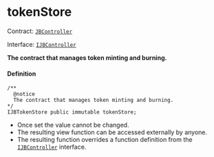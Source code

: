 # tokenStore

Contract: [`JBController`](/docs/dev/v3/deprecated/or-controllers/jbcontroller/README.md)​‌

Interface: [`IJBController`](/docs/dev/v3/interfaces/ijbcontroller.md)

**The contract that manages token minting and burning.**

#### Definition

```
/**
  @notice
  The contract that manages token minting and burning.
*/
IJBTokenStore public immutable tokenStore;
```

* Once set the value cannot be changed.
* The resulting view function can be accessed externally by anyone.
* The resulting function overrides a function definition from the [`IJBController`](/docs/dev/v3/interfaces/ijbcontroller.md) interface.
